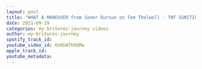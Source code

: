```yaml
---
layout: post
title: "WHAT A MANEUVER from Soner Dursun on Tom Thelwell - TNT IGNITION"
date: 2021-09-29
categories: my-britwres-journey videos
author: my-britwres-journey
spotify_track_id: 
youtube_video_id: OnNSNfh0QMw
apple_track_id: 
youtube_metadata: 
---
```

